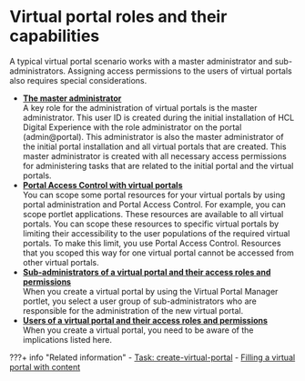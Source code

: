 # Virtual portal roles and their capabilities

A typical virtual portal scenario works with a master administrator and sub-administrators. Assigning access permissions to the users of virtual portals also requires special considerations.


-   **[The master administrator](advppln_roles_mastr_adm.md)**  
A key role for the administration of virtual portals is the master administrator. This user ID is created during the initial installation of HCL Digital Experience with the role administrator on the portal \(admin@portal\). This administrator is also the master administrator of the initial portal installation and all virtual portals that are created. This master administrator is created with all necessary access permissions for administering tasks that are related to the initial portal and the virtual portals.
-   **[Portal Access Control with virtual portals](advppln_roles_pac4vp.md)**  
You can scope some portal resources for your virtual portals by using portal administration and Portal Access Control. For example, you can scope portlet applications. These resources are available to all virtual portals. You can scope these resources to specific virtual portals by limiting their accessibility to the user populations of the required virtual portals. To make this limit, you use Portal Access Control. Resources that you scoped this way for one virtual portal cannot be accessed from other virtual portals.
-   **[Sub-administrators of a virtual portal and their access roles and permissions](advppln_roles_subadm.md)**  
When you create a virtual portal by using the Virtual Portal Manager portlet, you select a user group of sub-administrators who are responsible for the administration of the new virtual portal.
-   **[Users of a virtual portal and their access roles and permissions](advppln_roles_user.md)**  
When you create a virtual portal, you need to be aware of the implications listed here.


???+ info "Related information"
    - [Task: create-virtual-portal](../../vp_reference/vp_command_ref/portal_cfg_adm_vp/advp_cfgtsk_create.md)
    - [Filling a virtual portal with content](../../adm_vp_task/vp_adm_task/advp_tsk_fill_content.md)


